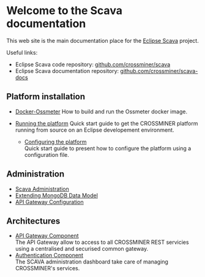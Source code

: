 
# Welcome to the Scava documentation

This web site is the main documentation place for the [Eclipse Scava](https://projects.eclipse.org/projects/technology.scava) project.

Useful links:

* Eclipse Scava code repository: [github.com/crossminer/scava](https://github.com/crossminer/scava)
* Eclipse Scava documentation repository: [github.com/crossminer/scava-docs](https://github.com/crossminer/scava-docs)

## Platform installation

* [Docker-Ossmeter](deploy/Docker-Ossmeter)
    How to build and run the Ossmeter docker image.

* [Running the platform](deploy/Running-the-platform)
    Quick start guide to get the CROSSMINER platform running from source on an Eclipse developement environment.
  * [Configuring the platform](deploy/Platform-configuration) \
      Quick start guide to present how to configure the platform using a configuration file.

## Administration

* [Scava Administration](admin/SCAVA-Administration)
* [Extending MongoDB Data Model](admin/Extend-MongoDB-Data-Model)
* [API Gateway Configuration](API-Gateway-Configuration)

## Architectures

* [API Gateway Component](architecture/API-Gateway-Component) \
  The API Gateway allow to access to all CROSSMINER REST servicies using a centralised and securised common gateway.
* [Authentication Component](architecture/Authentication-Component) \
  The SCAVA administration dashboard take care of managing CROSSMINER's services.
